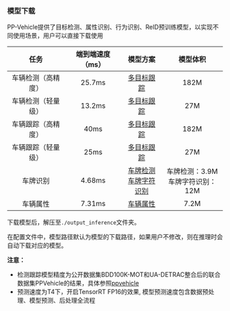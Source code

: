 ###  模型下载

PP-Vehicle提供了目标检测、属性识别、行为识别、ReID预训练模型，以实现不同使用场景，用户可以直接下载使用

| 任务            | 端到端速度（ms）|  模型方案  |  模型体积 |
| :---------:     | :-------:  |  :------: |:------: |
|  车辆检测（高精度）  | 25.7ms  |  [多目标跟踪](https://bj.bcebos.com/v1/paddledet/models/pipeline/mot_ppyoloe_l_36e_ppvehicle.zip) | 182M |  
|  车辆检测（轻量级）  | 13.2ms  |  [多目标跟踪](https://bj.bcebos.com/v1/paddledet/models/pipeline/mot_ppyoloe_s_36e_ppvehicle.zip) | 27M |
|  车辆跟踪（高精度）  | 40ms  |  [多目标跟踪](https://bj.bcebos.com/v1/paddledet/models/pipeline/mot_ppyoloe_l_36e_ppvehicle.zip) | 182M |
|  车辆跟踪（轻量级）  | 25ms  |  [多目标跟踪](https://bj.bcebos.com/v1/paddledet/models/pipeline/mot_ppyoloe_s_36e_ppvehicle.zip) | 27M |
|  车牌识别  |   4.68ms |  [车牌检测](https://bj.bcebos.com/v1/paddledet/models/pipeline/ch_PP-OCRv3_det_infer.tar.gz) <br> [车牌字符识别](https://bj.bcebos.com/v1/paddledet/models/pipeline/ch_PP-OCRv3_rec_infer.tar.gz) | 车牌检测：3.9M  <br> 车牌字符识别： 12M |
|  车辆属性  |   7.31ms | [车辆属性](https://bj.bcebos.com/v1/paddledet/models/pipeline/vehicle_attribute_model.zip) | 7.2M |


下载模型后，解压至`./output_inference`文件夹。

在配置文件中，模型路径默认为模型的下载路径，如果用户不修改，则在推理时会自动下载对应的模型。

**注意：**

- 检测跟踪模型精度为公开数据集BDD100K-MOT和UA-DETRAC整合后的联合数据集PPVehicle的结果，具体参照[ppvehicle](https://github.com/PaddlePaddle/PaddleDetection/blob/release/2.5/configs/ppvehicle)
- 预测速度为T4下，开启TensorRT FP16的效果, 模型预测速度包含数据预处理、模型预测、后处理全流程
